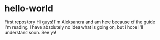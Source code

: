 # hello-world
First repository
Hi guys!
I'm Aleksandra and am here because of the guide I'm reading. I have absolutely no idea what is going on, but i hope I'll understand soon.
See ya!
